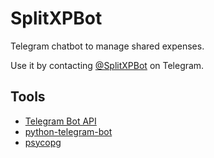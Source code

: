 # SplitXPBot

Telegram chatbot to manage shared expenses.

Use it by contacting [@SplitXPBot](http://t.me/splitxpbot) on Telegram.

Tools
-------
* [Telegram Bot API](https://core.telegram.org/bots/api)
* [python-telegram-bot](https://github.com/python-telegram-bot/python-telegram-bot)
* [psycopg](http://initd.org/psycopg/)